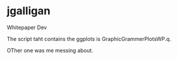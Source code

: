 # jgalligan
Whitepaper Dev


The script taht contains the ggplots is GraphicGrammerPlotsWP.q.

OTher one was me messing about.
